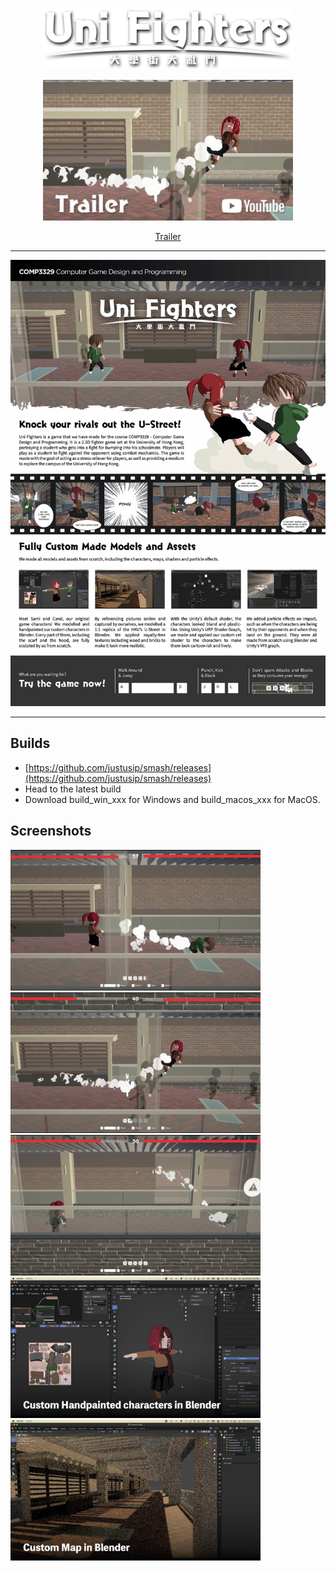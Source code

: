 <p align="center">
    <img src="GitResources/TitleShadowed.png" alt="Logo" width="400px" />
</p>
<div align="center">

<a href="https://www.youtube.com/watch?v=-hSmOeRL0kw">
    <img src="GitResources/TrailerThumbnail.jpg" alt="Trailer Thumbnail" width="400px" />
</a>

[Trailer](https://www.youtube.com/watch?v=-hSmOeRL0kw)

---

<a href="https://raw.githubusercontent.com/justusip/smash/master/GitResources/Poster-LowRes.jpg">
    <img src="GitResources/Poster-LowRes.jpg" alt="Booklet" />
</a>

</div>

---

## Builds

- [https://github.com/justusip/smash/releases](https://github.com/justusip/smash/releases)
- Head to the latest build
- Download build_win_xxx for Windows and build_macos_xxx for MacOS.

## Screenshots

<img src="GitResources/1.png" alt="Screenshot 1" width="400px" />
<img src="GitResources/2.png" alt="Screenshot 2" width="400px" />
<img src="GitResources/3.png" alt="Screenshot 3" width="400px" />
<img src="GitResources/4.png" alt="Screenshot 4" width="400px" />
<img src="GitResources/5.png" alt="Screenshot 5" width="400px" />